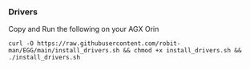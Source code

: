 ### Drivers

Copy and Run the following on your AGX Orin

```
curl -O https://raw.githubusercontent.com/robit-man/EGG/main/install_drivers.sh && chmod +x install_drivers.sh && ./install_drivers.sh
```
